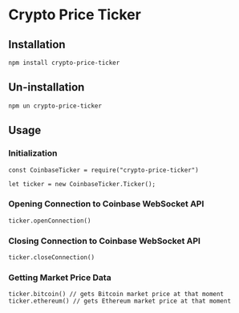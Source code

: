 # Crypto Price Ticker
## Installation
```
npm install crypto-price-ticker
```
## Un-installation
```
npm un crypto-price-ticker
```

## Usage
### Initialization
```
const CoinbaseTicker = require("crypto-price-ticker")

let ticker = new CoinbaseTicker.Ticker();
```

### Opening Connection to Coinbase WebSocket API
```
ticker.openConnection()
```

### Closing Connection to Coinbase WebSocket API
```
ticker.closeConnection()
```

### Getting Market Price Data
```
ticker.bitcoin() // gets Bitcoin market price at that moment
ticker.ethereum() // gets Ethereum market price at that moment
```